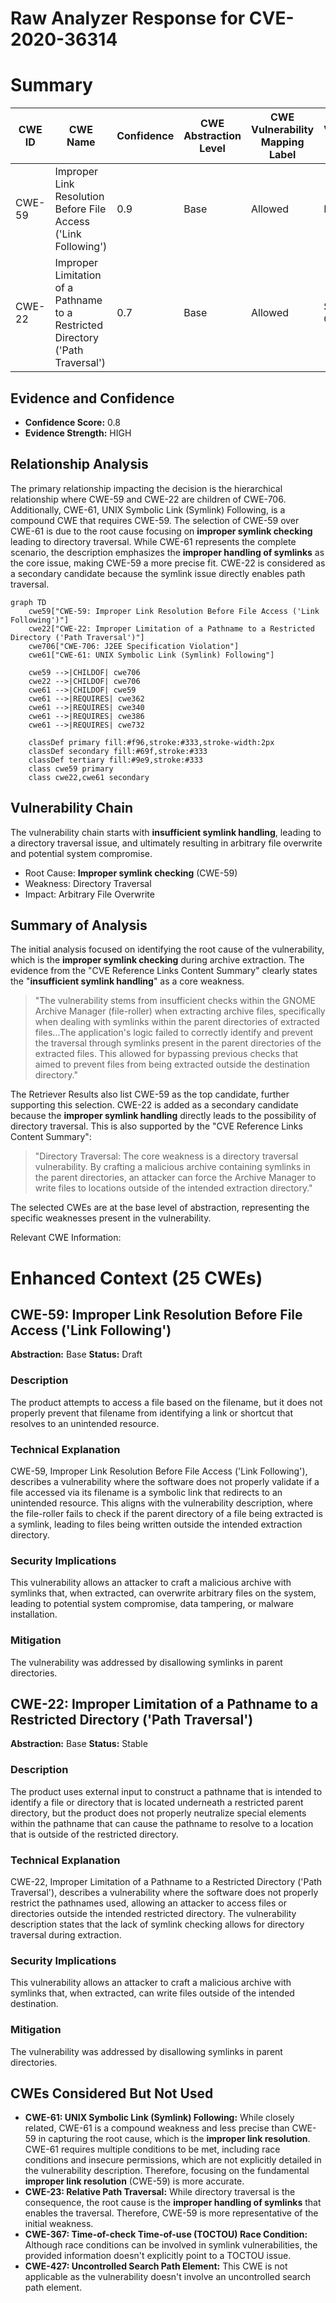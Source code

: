# Raw Analyzer Response for CVE-2020-36314

# Summary

| CWE ID | CWE Name | Confidence | CWE Abstraction Level | CWE Vulnerability Mapping Label | CWE-Vulnerability Mapping Notes |
|---|---|---|---|---|---|
| CWE-59 | Improper Link Resolution Before File Access ('Link Following') | 0.9 | Base | Allowed | Primary CWE |
| CWE-22 | Improper Limitation of a Pathname to a Restricted Directory ('Path Traversal') | 0.7 | Base | Allowed | Secondary Candidate |

## Evidence and Confidence

*   **Confidence Score:** 0.8
*   **Evidence Strength:** HIGH

## Relationship Analysis
The primary relationship impacting the decision is the hierarchical relationship where CWE-59 and CWE-22 are children of CWE-706. Additionally, CWE-61, UNIX Symbolic Link (Symlink) Following, is a compound CWE that requires CWE-59. The selection of CWE-59 over CWE-61 is due to the root cause focusing on **improper symlink checking** leading to directory traversal. While CWE-61 represents the complete scenario, the description emphasizes the **improper handling of symlinks** as the core issue, making CWE-59 a more precise fit. CWE-22 is considered as a secondary candidate because the symlink issue directly enables path traversal.

```mermaid
graph TD
    cwe59["CWE-59: Improper Link Resolution Before File Access ('Link Following')"]
    cwe22["CWE-22: Improper Limitation of a Pathname to a Restricted Directory ('Path Traversal')"]
    cwe706["CWE-706: J2EE Specification Violation"]
    cwe61["CWE-61: UNIX Symbolic Link (Symlink) Following"]

    cwe59 -->|CHILDOF| cwe706
    cwe22 -->|CHILDOF| cwe706
    cwe61 -->|CHILDOF| cwe59
    cwe61 -->|REQUIRES| cwe362
    cwe61 -->|REQUIRES| cwe340
    cwe61 -->|REQUIRES| cwe386
    cwe61 -->|REQUIRES| cwe732

    classDef primary fill:#f96,stroke:#333,stroke-width:2px
    classDef secondary fill:#69f,stroke:#333
    classDef tertiary fill:#9e9,stroke:#333
    class cwe59 primary
    class cwe22,cwe61 secondary
```

## Vulnerability Chain
The vulnerability chain starts with **insufficient symlink handling**, leading to a directory traversal issue, and ultimately resulting in arbitrary file overwrite and potential system compromise.
  - Root Cause: **Improper symlink checking** (CWE-59)
  - Weakness: Directory Traversal
  - Impact: Arbitrary File Overwrite

## Summary of Analysis
The initial analysis focused on identifying the root cause of the vulnerability, which is the **improper symlink checking** during archive extraction. The evidence from the "CVE Reference Links Content Summary" clearly states the "**insufficient symlink handling**" as a core weakness.

> "The vulnerability stems from insufficient checks within the GNOME Archive Manager (file-roller) when extracting archive files, specifically when dealing with symlinks within the parent directories of extracted files...The application's logic failed to correctly identify and prevent the traversal through symlinks present in the parent directories of the extracted files. This allowed for bypassing previous checks that aimed to prevent files from being extracted outside the destination directory."

The Retriever Results also list CWE-59 as the top candidate, further supporting this selection.
CWE-22 is added as a secondary candidate because the **improper symlink handling** directly leads to the possibility of directory traversal. This is also supported by the "CVE Reference Links Content Summary":

> "Directory Traversal: The core weakness is a directory traversal vulnerability. By crafting a malicious archive containing symlinks in the parent directories, an attacker can force the Archive Manager to write files to locations outside of the intended extraction directory."

The selected CWEs are at the base level of abstraction, representing the specific weaknesses present in the vulnerability.

Relevant CWE Information:

# Enhanced Context (25 CWEs)

## CWE-59: Improper Link Resolution Before File Access ('Link Following')
**Abstraction:** Base
**Status:** Draft

### Description
The product attempts to access a file based on the filename, but it does not properly prevent that filename from identifying a link or shortcut that resolves to an unintended resource.

### Technical Explanation
CWE-59, Improper Link Resolution Before File Access ('Link Following'), describes a vulnerability where the software does not properly validate if a file accessed via its filename is a symbolic link that redirects to an unintended resource. This aligns with the vulnerability description, where the file-roller fails to check if the parent directory of a file being extracted is a symlink, leading to files being written outside the intended extraction directory.

### Security Implications
This vulnerability allows an attacker to craft a malicious archive with symlinks that, when extracted, can overwrite arbitrary files on the system, leading to potential system compromise, data tampering, or malware installation.

### Mitigation
The vulnerability was addressed by disallowing symlinks in parent directories.

## CWE-22: Improper Limitation of a Pathname to a Restricted Directory ('Path Traversal')
**Abstraction:** Base
**Status:** Stable

### Description
The product uses external input to construct a pathname that is intended to identify a file or directory that is located underneath a restricted parent directory, but the product does not properly neutralize special elements within the pathname that can cause the pathname to resolve to a location that is outside of the restricted directory.

### Technical Explanation
CWE-22, Improper Limitation of a Pathname to a Restricted Directory ('Path Traversal'), describes a vulnerability where the software does not properly restrict the pathnames used, allowing an attacker to access files or directories outside the intended restricted directory. The vulnerability description states that the lack of symlink checking allows for directory traversal during extraction.

### Security Implications
This vulnerability allows an attacker to craft a malicious archive with symlinks that, when extracted, can write files outside of the intended destination.

### Mitigation
The vulnerability was addressed by disallowing symlinks in parent directories.

## CWEs Considered But Not Used

*   **CWE-61: UNIX Symbolic Link (Symlink) Following:** While closely related, CWE-61 is a compound weakness and less precise than CWE-59 in capturing the root cause, which is the **improper link resolution**. CWE-61 requires multiple conditions to be met, including race conditions and insecure permissions, which are not explicitly detailed in the vulnerability description. Therefore, focusing on the fundamental **improper link resolution** (CWE-59) is more accurate.
*   **CWE-23: Relative Path Traversal:** While directory traversal is the consequence, the root cause is the **improper handling of symlinks** that enables the traversal. Therefore, CWE-59 is more representative of the initial weakness.
*   **CWE-367: Time-of-check Time-of-use (TOCTOU) Race Condition:** Although race conditions can be involved in symlink vulnerabilities, the provided information doesn't explicitly point to a TOCTOU issue.
*   **CWE-427: Uncontrolled Search Path Element:** This CWE is not applicable as the vulnerability doesn't involve an uncontrolled search path element.